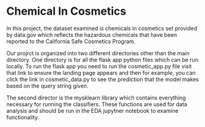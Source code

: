 # Chemical In Cosmetics

In this project, the dataset examined is chemicals in cosmetics set provided by data.gov which reflects the hazardous chemicals that have been reported to the California Safe Cosmetics Program.

Our projrct is organized into two different directories other than the main directory. One directory is for all the flask app python files which can be run locally. To run the flask app you need to run the cosmetic_app.py file visit that link to ensure the landing page appears and then for example, you can click the link in cosmetic_data.py to see the prediction that the model makes based on the query string given.

The second director is the mysklearn library which contains everything necessary for running the classifiers. These functions are used for data analysis and should be run in the EDA jupytner notebook to examine functionality.